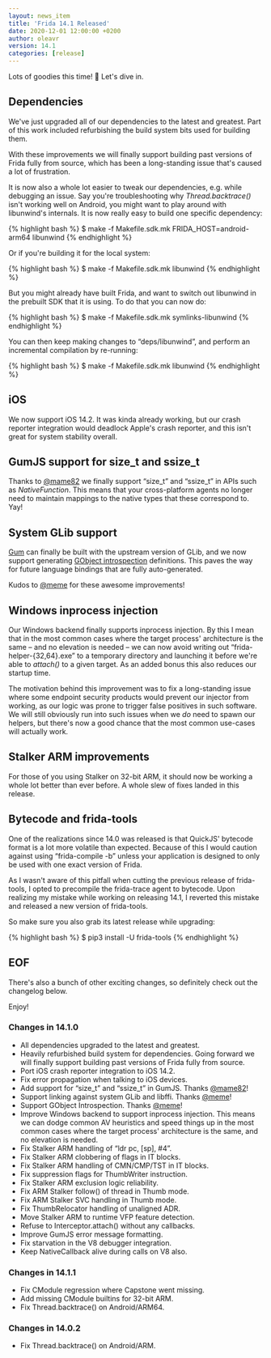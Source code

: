 ```yaml
---
layout: news_item
title: 'Frida 14.1 Released'
date: 2020-12-01 12:00:00 +0200
author: oleavr
version: 14.1
categories: [release]
---
```


Lots of goodies this time! 🎉 Let's dive in.

## Dependencies

We've just upgraded all of our dependencies to the latest and greatest. Part of
this work included refurbishing the build system bits used for building them.

With these improvements we will finally support building past versions of Frida
fully from source, which has been a long-standing issue that's caused a lot of
frustration.

It is now also a whole lot easier to tweak our dependencies, e.g. while
debugging an issue. Say you're troubleshooting why *Thread.backtrace()* isn't
working well on Android, you might want to play around with libunwind's
internals. It is now really easy to build one specific dependency:

{% highlight bash %}
$ make -f Makefile.sdk.mk FRIDA_HOST=android-arm64 libunwind
{% endhighlight %}

Or if you're building it for the local system:

{% highlight bash %}
$ make -f Makefile.sdk.mk libunwind
{% endhighlight %}

But you might already have built Frida, and want to switch out libunwind in the
prebuilt SDK that it is using. To do that you can now do:

{% highlight bash %}
$ make -f Makefile.sdk.mk symlinks-libunwind
{% endhighlight %}

You can then keep making changes to “deps/libunwind”, and perform an incremental
compilation by re-running:

{% highlight bash %}
$ make -f Makefile.sdk.mk libunwind
{% endhighlight %}

## iOS

We now support iOS 14.2. It was kinda already working, but our crash reporter
integration would deadlock Apple's crash reporter, and this isn't great for
system stability overall.

## GumJS support for size_t and ssize_t

Thanks to [@mame82][] we finally support “size_t” and “ssize_t” in APIs
such as *NativeFunction*. This means that your cross-platform agents no longer
need to maintain mappings to the native types that these correspond to. Yay!

## System GLib support

[Gum][] can finally be built with the upstream version of GLib, and we now
support generating [GObject introspection][] definitions. This paves the way for
future language bindings that are fully auto-generated.

Kudos to [@meme][] for these awesome improvements!

## Windows inprocess injection

Our Windows backend finally supports inprocess injection. By this I mean that in
the most common cases where the target process' architecture is the same – and
no elevation is needed – we can now avoid writing out “frida-helper-{32,64}.exe”
to a temporary directory and launching it before we're able to *attach()* to a
given target. As an added bonus this also reduces our startup time.

The motivation behind this improvement was to fix a long-standing issue where
some endpoint security products would prevent our injector from working, as our
logic was prone to trigger false positives in such software. We will still
obviously run into such issues when we *do* need to spawn our helpers, but
there's now a good chance that the most common use-cases will actually work.

## Stalker ARM improvements

For those of you using Stalker on 32-bit ARM, it should now be working a whole
lot better than ever before. A whole slew of fixes landed in this release.

## Bytecode and frida-tools

One of the realizations since 14.0 was released is that QuickJS' bytecode format
is a lot more volatile than expected. Because of this I would caution against
using “frida-compile -b” unless your application is designed to only be used
with one exact version of Frida.

As I wasn't aware of this pitfall when cutting the previous release of
frida-tools, I opted to precompile the frida-trace agent to bytecode. Upon
realizing my mistake while working on releasing 14.1, I reverted this mistake
and released a new version of frida-tools.

So make sure you also grab its latest release while upgrading:

{% highlight bash %}
$ pip3 install -U frida-tools
{% endhighlight %}

## EOF

There's also a bunch of other exciting changes, so definitely check out the
changelog below.

Enjoy!


### Changes in 14.1.0

- All dependencies upgraded to the latest and greatest.
- Heavily refurbished build system for dependencies. Going forward we will
  finally support building past versions of Frida fully from source.
- Port iOS crash reporter integration to iOS 14.2.
- Fix error propagation when talking to iOS devices.
- Add support for “size_t” and “ssize_t” in GumJS. Thanks [@mame82][]!
- Support linking against system GLib and libffi. Thanks [@meme][]!
- Support GObject Introspection. Thanks [@meme][]!
- Improve Windows backend to support inprocess injection. This means we can
  dodge common AV heuristics and speed things up in the most common cases where
  the target process' architecture is the same, and no elevation is needed.
- Fix Stalker ARM handling of “ldr pc, [sp], #4”.
- Fix Stalker ARM clobbering of flags in IT blocks.
- Fix Stalker ARM handling of CMN/CMP/TST in IT blocks.
- Fix suppression flags for ThumbWriter instruction.
- Fix Stalker ARM exclusion logic reliability.
- Fix ARM Stalker follow() of thread in Thumb mode.
- Fix ARM Stalker SVC handling in Thumb mode.
- Fix ThumbRelocator handling of unaligned ADR.
- Move Stalker ARM to runtime VFP feature detection.
- Refuse to Interceptor.attach() without any callbacks.
- Improve GumJS error message formatting.
- Fix starvation in the V8 debugger integration.
- Keep NativeCallback alive during calls on V8 also.

### Changes in 14.1.1

- Fix CModule regression where Capstone went missing.
- Add missing CModule builtins for 32-bit ARM.
- Fix Thread.backtrace() on Android/ARM64.

### Changes in 14.0.2

- Fix Thread.backtrace() on Android/ARM.


[@mame82]: https://twitter.com/mame82
[Gum]: https://github.com/frida/frida-gum
[GObject introspection]: https://gi.readthedocs.io/en/latest/
[@meme]: https://github.com/meme
